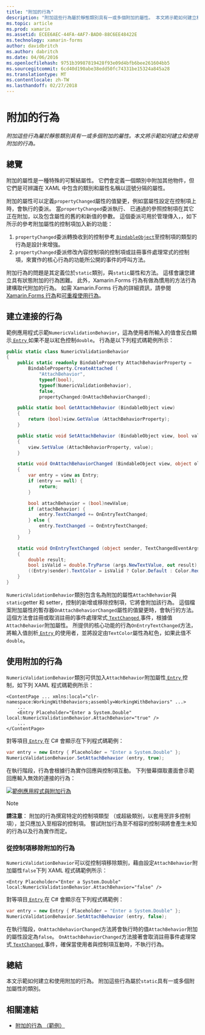 ```yaml
---
title: "附加的行為"
description: "附加這些行為屬於靜態類別具有一或多個附加的屬性。 本文將示範如何建立和使用附加的行為。"
ms.topic: article
ms.prod: xamarin
ms.assetid: ECEE6AEC-44FA-4AF7-BAD0-88C6EE48422E
ms.technology: xamarin-forms
author: davidbritch
ms.author: dabritch
ms.date: 04/06/2016
ms.openlocfilehash: 9751b39987819428f93e09d4bfb6bee261604bb5
ms.sourcegitcommit: 6cd40d190abe38edd50fc74331be15324a845a28
ms.translationtype: MT
ms.contentlocale: zh-TW
ms.lasthandoff: 02/27/2018
---
```

# <a name="attached-behaviors"></a>附加的行為

_附加這些行為屬於靜態類別具有一或多個附加的屬性。本文將示範如何建立和使用附加的行為。_

## <a name="overview"></a>總覽

附加的屬性是一種特殊的可繫結屬性。 它們會定義一個類別中附加其他物件，但它們是可辨識在 XAML 中包含的類別和屬性名稱以逗號分隔的屬性。

附加的屬性可以定義`propertyChanged`屬性的值變更，例如當屬性設定在控制項上時，會執行的委派。 當`propertyChanged`委派執行、 已通過的參照控制項在其它正在附加，以及包含屬性的舊的和新值的參數。 這個委派可用於管理傳入，，如下所示的參考附加屬性的控制項加入新的功能：

1. `propertyChanged`委派轉換收到的控制參考[ `BindableObject`](https://developer.xamarin.com/api/type/Xamarin.Forms.BindableObject/)至控制項的類型的行為是設計來增強。
1. `propertyChanged`委派修改內容控制項的控制項或註冊事件處理常式的控制項，來實作的核心行為的功能所公開的事件的呼叫方法。

附加行為的問題是其定義位於`static`類別，與`static`屬性和方法。 這樣會讓您建立具有狀態附加的行為困難。 此外，Xamarin.Forms 行為有做為慣用的方法行為建構取代附加的行為。 如需 Xamarin.Forms 行為的詳細資訊，請參閱[Xamarin.Forms 行為](~/xamarin-forms/app-fundamentals/behaviors/creating.md)和[可重複使用行為](~/xamarin-forms/app-fundamentals/behaviors/reusable/index.md)。

## <a name="creating-an-attached-behavior"></a>建立連接的行為

範例應用程式示範`NumericValidationBehavior`，這為使用者所輸入的值會反白顯示[ `Entry` ](https://developer.xamarin.com/api/type/Xamarin.Forms.Entry/)如果不是以紅色控制`double`。 行為是以下列程式碼範例所示：

```csharp
public static class NumericValidationBehavior
{
    public static readonly BindableProperty AttachBehaviorProperty =
        BindableProperty.CreateAttached (
            "AttachBehavior",
            typeof(bool),
            typeof(NumericValidationBehavior),
            false,
            propertyChanged:OnAttachBehaviorChanged);

    public static bool GetAttachBehavior (BindableObject view)
    {
        return (bool)view.GetValue (AttachBehaviorProperty);
    }

    public static void SetAttachBehavior (BindableObject view, bool value)
    {
        view.SetValue (AttachBehaviorProperty, value);
    }

    static void OnAttachBehaviorChanged (BindableObject view, object oldValue, object newValue)
    {
        var entry = view as Entry;
        if (entry == null) {
            return;
        }

        bool attachBehavior = (bool)newValue;
        if (attachBehavior) {
            entry.TextChanged += OnEntryTextChanged;
        } else {
            entry.TextChanged -= OnEntryTextChanged;
        }
    }

    static void OnEntryTextChanged (object sender, TextChangedEventArgs args)
    {
        double result;
        bool isValid = double.TryParse (args.NewTextValue, out result);
        ((Entry)sender).TextColor = isValid ? Color.Default : Color.Red;
    }
}
```

`NumericValidationBehavior`類別包含名為附加的屬性`AttachBehavior`與`static`getter 和 setter，控制的新增或移除控制項，它將會附加該行為。 這個檔案附加屬性的暫存器`OnAttachBehaviorChanged`屬性的值變更時，會執行的方法。 這個方法會註冊或取消註冊的事件處理常式[ `TextChanged` ](https://developer.xamarin.com/api/event/Xamarin.Forms.Entry.TextChanged/)事件，根據值`AttachBehavior`附加屬性。 所提供的核心功能的行為`OnEntryTextChanged`方法，將輸入值剖析[ `Entry` ](https://developer.xamarin.com/api/type/Xamarin.Forms.Entry/)的使用者，並將設定由`TextColor`屬性為紅色，如果此值不`double`。

## <a name="consuming-an-attached-behavior"></a>使用附加的行為

`NumericValidationBehavior`類別可供加入`AttachBehavior`附加屬性[ `Entry` ](https://developer.xamarin.com/api/type/Xamarin.Forms.Entry/)控制，如下列 XAML 程式碼範例所示：

```xaml
<ContentPage ... xmlns:local="clr-namespace:WorkingWithBehaviors;assembly=WorkingWithBehaviors" ...>
    ...
    <Entry Placeholder="Enter a System.Double" local:NumericValidationBehavior.AttachBehavior="true" />
    ...
</ContentPage>
```

對等項目[ `Entry` ](https://developer.xamarin.com/api/type/Xamarin.Forms.Entry/)在 C# 會顯示在下列程式碼範例：

```csharp
var entry = new Entry { Placeholder = "Enter a System.Double" };
NumericValidationBehavior.SetAttachBehavior (entry, true);
```

在執行階段，行為會根據行為實作回應與控制項互動。 下列螢幕擷取畫面會示範回應輸入無效的連接的行為：

[ ![](attached-images/screenshots-sml.png "範例應用程式與附加行為")](attached-images/screenshots.png "範例具有附加行為的應用程式")

> [!NOTE]
> **請注意**： 附加的行為撰寫特定的控制項類型 （或超級類別，以套用至許多控制項），並只應加入至相容的控制項。 嘗試附加行為至不相容的控制項將會產生未知的行為以及行為實作而定。

### <a name="removing-an-attached-behavior-from-a-control"></a>從控制項移除附加的行為

`NumericValidationBehavior`可以從控制項移除類別，藉由設定`AttachBehavior`附加屬性`false`下列 XAML 程式碼範例所示：

```xaml
<Entry Placeholder="Enter a System.Double" local:NumericValidationBehavior.AttachBehavior="false" />
```

對等項目[ `Entry` ](https://developer.xamarin.com/api/type/Xamarin.Forms.Entry/)在 C# 會顯示在下列程式碼範例：

```csharp
var entry = new Entry { Placeholder = "Enter a System.Double" };
NumericValidationBehavior.SetAttachBehavior (entry, false);
```

在執行階段，`OnAttachBehaviorChanged`方法將會執行時的值`AttachBehavior`附加的屬性設定為`false`。 `OnAttachBehaviorChanged`方法接著會取消註冊事件處理常式[ `TextChanged` ](https://developer.xamarin.com/api/event/Xamarin.Forms.Entry.TextChanged/)事件，確保當使用者與控制項互動時，不執行行為。

## <a name="summary"></a>總結

本文示範如何建立和使用附加的行為。 附加這些行為屬於`static`具有一或多個附加屬性的類別。


## <a name="related-links"></a>相關連結

- [附加的行為 （範例）](https://developer.xamarin.com/samples/xamarin-forms/behaviors/attachednumericvalidationbehavior/)
